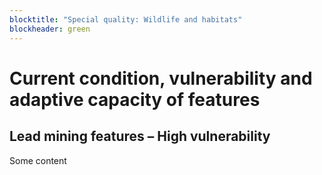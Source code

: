 ```yaml
---
blocktitle: "Special quality: Wildlife and habitats"
blockheader: green
---
```


# Current condition, vulnerability and adaptive capacity of features

## Lead mining features – High vulnerability

Some content